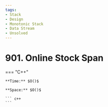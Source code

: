 ```yaml
---
tags:
- Stack
- Design
- Monotonic Stack
- Data Stream
- Unsolved
---
```



# 901. Online Stock Span

=== "C++"

    **Time:** $O()$

    **Space:** $O()$

    ``` c++
    ```